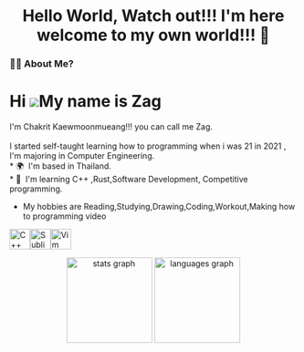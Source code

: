 
###

<h1 align="center">Hello World, Watch out!!! I'm here welcome to my own world!!! 👋</h1>

###

<h3 align="left">👩‍💻  About Me?</h3>

###







Hi ![](https://user-images.githubusercontent.com/18350557/176309783-0785949b-9127-417c-8b55-ab5a4333674e.gif)My name is Zag
===========================================================================================================================

<p align="left">I'm Chakrit Kaewmoonmueang!!! you can call me Zag. <br><br>
I started self-taught learning how to programming when i was 21 in 2021 , I'm majoring in Computer Engineering.<br>
*   🌍  I'm based in Thailand.<br>
*   🧠  I'm learning C++ ,Rust,Software Development, Competitive programming.<br>

*   My hobbies are Reading,Studying,Drawing,Coding,Workout,Making how to programming video<a href="https://www.github.com/za12ew44zz" target="_blank" rel="noreferrer"><br>
                  
<p align="left">
<a href="https://docs.microsoft.com/en-us/cpp/?view=msvc-170" target="_blank" rel="noreferrer"><img src="https://raw.githubusercontent.com/danielcranney/readme-generator/main/public/icons/skills/cplusplus-colored.svg" width="36" height="36" alt="C++" /></a></a><a href="https://www.rust-lang.org/" target="_blank" rel="noreferrer"></a><a href="https://www.sublimetext.com/index2" target="_blank" rel="noreferrer"><img src="https://raw.githubusercontent.com/danielcranney/readme-generator/main/public/icons/skills/sublimetext.svg" width="36" height="36" alt="Sublime Text" /></a><a href="https://www.vim.org/" target="_blank" rel="noreferrer"><img src="https://raw.githubusercontent.com/danielcranney/readme-generator/main/public/icons/skills/vim.svg" width="36" height="36" alt="Vim" /></a>
                    </p>


                  
                    
                 





<div align="center">
  <img src="https://github-readme-stats.vercel.app/api?username=Zag5A6167&hide_title=false&hide_rank=false&show_icons=true&include_all_commits=true&count_private=true&disable_animations=false&theme=dracula&locale=en&hide_border=false" height="150" alt="stats graph"  />
  <img src="https://github-readme-stats.vercel.app/api/top-langs?username=Zag5A6167&locale=en&hide_title=false&layout=compact&card_width=320&langs_count=5&theme=dracula&hide_border=false" height="150" alt="languages graph"  />
</div>

